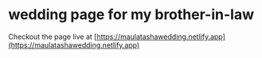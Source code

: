 # wedding page for my brother-in-law

Checkout the page live at [https://maulatashawedding.netlify.app](https://maulatashawedding.netlify.app)
